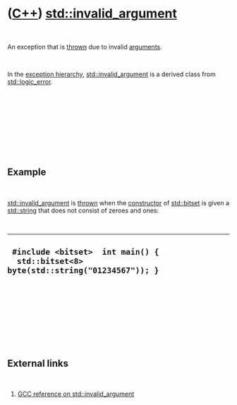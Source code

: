 
 

 

 

 

 

([C++](Cpp.md)) [std::invalid\_argument](CppInvalid_argument.md)
==================================================================

 

An exception that is [thrown](CppThrow.md) due to invalid
[arguments](CppArgument.md).

 

In the [exception hierarchy](CppExceptionHierarchy.md),
[std::invalid\_argument](CppInvalid_argument.md) is a derived class
from [std::logic\_error](CppLogic_error.md).

 

 

 

 

 

Example
-------

 

[std::invalid\_argument](CppInvalid_argument.md) is
[thrown](CppThrow.md) when the [constructor](CppConstructor.md) of
[std::bitset](CppBitset.md) is given a [std::string](CppStdString.md)
that does not consist of zeroes and ones:

 

  --------------------------------------------------------------------------------------
  ` #include <bitset>  int main() {   std::bitset<8> byte(std::string("01234567")); }`
  --------------------------------------------------------------------------------------

 

 

 

 

 

External links
--------------

 

1.  [GCC reference on
    std::invalid\_argument](http://gcc.gnu.org/onlinedocs/libstdc++/libstdc++-html-USERS-3.4/classstd_1_1invalid__argument.html)

 

 

 

 

 

 

